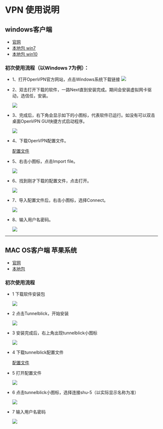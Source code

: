 
# VPN 使用说明

## windows客户端
* [官网](https://openvpn.net/index.php/open-source/downloads.html)
* [本地包 win7](https://wangyp.cf/assets/img/vpn/openvpn-install-2.4.8-I602-Win7.exe)
* [本地包 win10](https://wangyp.cf/assets/img/vpn/openvpn-install-2.4.8-I602-Win10.exe)

### 初次使用流程（以Windows 7为例）：
  - 1、打开OpenVPN官方网站，点击Windows系统下载链接 
    ![](/assets/img/vpn/20191129175138.png)

    
  - 2、双击打开下载的软件，一路Next直到安装完成。期间会安装虚拟网卡驱动，选信任，安装。
  
    ![](/assets/img/vpn/F646949762CA4735CE8D78D9B7A_0DD3DFD6_DBD0.jpg)
    
  - 3、完成后，右下角会显示如下的小图标，代表软件已运行。如没有可以双击桌面OpenVPN GUI快捷方式启动程序。
  
    ![](/assets/img/vpn/43C905C3D61791F5CDCBA50302A_6E273245_35A1.jpg)
    
  - 4、下载OpenVPN配置文件。
    
    
    
    [配置文件](http://vpn.yappam.com/yappam.ovpn)
    
  - 5、右击小图标，点击Import file。
  
    ![](/assets/img/vpn/FA794E6843F536C84B39BDC8CEE_3A5A9624_77EB.jpg)
    
  - 6、找到刚才下载的配置文件，点击打开。
  
    ![](/assets/img/vpn/20191129180000.png)
    
  - 7、导入配置文件后，右击小图标，选择Connect。
  
    ![](/assets/img/vpn/0D348A4E750812659819DCE2FC4_F3FB9874_777F.jpg)
    
  - 8、输入用户名密码。
  
    ![](/assets/img/vpn/5BC602E1DE435EA1D8EA21E91C6_66922AF2_1443B.jpg)

---

## MAC OS客户端  苹果系统


* [官网](https://tunnelblick.net/downloads.html)
* [本地包](https://wangyp.cf/assets/img/vpn/Tunnelblick_3.7.9a_build_5321.dmg)
### 初次使用流程
   - 1 下载软件安装包
   
     ![](/assets/img/vpn/C9752C85453FB7404E4C3F97221_354E614C_30000.jpg)
     
   - 2 点击Tunnelblick，开始安装
   
     ![](/assets/img/vpn/F5A98D5BA40B6D7D873BEE7D6C0_22071BAB_12504.jpg)
     
   - 3 安装完成后，右上角出现tunnelblick小图标
   
     ![](/assets/img/vpn/4058E5804681FCF6484BBD0FC1C_8061AA20_107F.jpg)
     
   - 4 下载tunnelblick配置文件
     
     
     
     [配置文件](http://vpn.yappam.com/yappam.ovpn)
     
   - 5 打开配置文件
   
     ![](/assets/img/vpn/CC3B270A8E85D40767D8521D678_7476B369_43CE.jpg)
     
   - 6 点击tunnelblick小图标，选择连接shu-5（以实际显示名称为准）
   
     ![](/assets/img/vpn/1953412AAE0C29A1F7622EC30D7_32329133_3770.jpg)
     
   - 7 输入用户名密码
   
     ![](https://wangyp.cf/assets/img/vpn/5A3191831DC9F5FAD445CF6AD87_A91343F6_6BFB.jpg)
